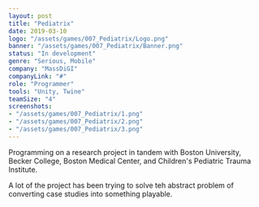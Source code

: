 ```yaml
---
layout: post
title: "Pediatrix"
date: 2019-03-10
logo: "/assets/games/007_Pediatrix/Logo.png"
banner: "/assets/games/007_Pediatrix/Banner.png"
status: "In development"
genre: "Serious, Mobile"
company: "MassDiGI"
companyLink: "#"
role: "Programmer"
tools: "Unity, Twine"
teamSize: "4"
screenshots:
- "/assets/games/007_Pediatrix/1.png"
- "/assets/games/007_Pediatrix/2.png"
- "/assets/games/007_Pediatrix/3.png"
---
```


Programming on a research project in tandem with Boston University, Becker College, Boston Medical Center, and Children's Pediatric Trauma Institute. 

A lot of the project has been trying to solve teh abstract problem of converting case studies into something playable. 
